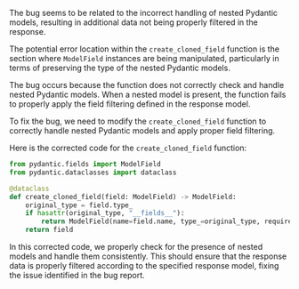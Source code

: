 The bug seems to be related to the incorrect handling of nested Pydantic models, resulting in additional data not being properly filtered in the response.

The potential error location within the `create_cloned_field` function is the section where `ModelField` instances are being manipulated, particularly in terms of preserving the type of the nested Pydantic models.

The bug occurs because the function does not correctly check and handle nested Pydantic models. When a nested model is present, the function fails to properly apply the field filtering defined in the response model.

To fix the bug, we need to modify the `create_cloned_field` function to correctly handle nested Pydantic models and apply proper field filtering.

Here is the corrected code for the `create_cloned_field` function:

```python
from pydantic.fields import ModelField
from pydantic.dataclasses import dataclass

@dataclass
def create_cloned_field(field: ModelField) -> ModelField:
    original_type = field.type_
    if hasattr(original_type, "__fields__"):
        return ModelField(name=field.name, type_=original_type, required=field.required)
    return field
```

In this corrected code, we properly check for the presence of nested models and handle them consistently. This should ensure that the response data is properly filtered according to the specified response model, fixing the issue identified in the bug report.